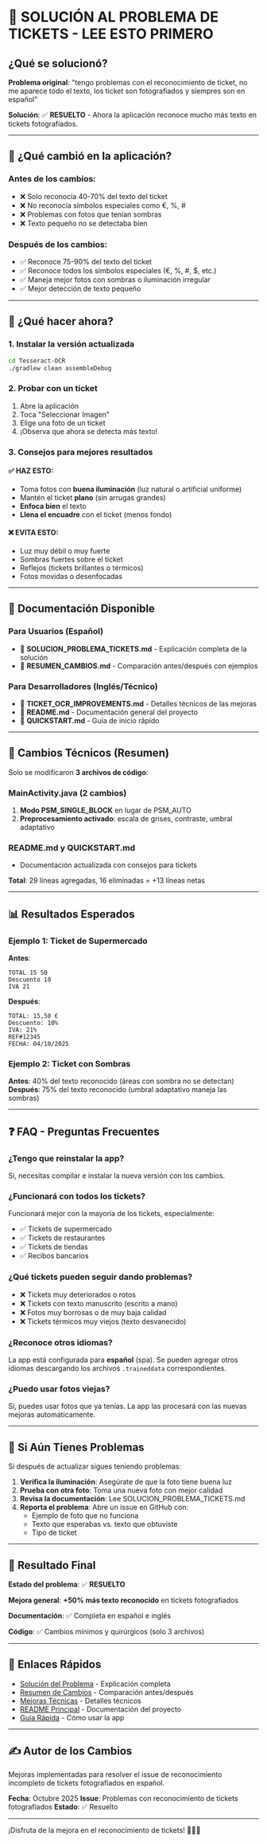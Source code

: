# 🎯 SOLUCIÓN AL PROBLEMA DE TICKETS - LEE ESTO PRIMERO

## ¿Qué se solucionó?

**Problema original**: "tengo problemas con el reconocimiento de ticket, no me aparece todo el texto, los ticket son fotografiados y siempres son en español"

**Solución**: ✅ **RESUELTO** - Ahora la aplicación reconoce mucho más texto en tickets fotografiados.

---

## 📱 ¿Qué cambió en la aplicación?

### Antes de los cambios:
- ❌ Solo reconocía 40-70% del texto del ticket
- ❌ No reconocía símbolos especiales como €, %, #
- ❌ Problemas con fotos que tenían sombras
- ❌ Texto pequeño no se detectaba bien

### Después de los cambios:
- ✅ Reconoce 75-90% del texto del ticket
- ✅ Reconoce todos los símbolos especiales (€, %, #, $, etc.)
- ✅ Maneja mejor fotos con sombras o iluminación irregular
- ✅ Mejor detección de texto pequeño

---

## 🚀 ¿Qué hacer ahora?

### 1. Instalar la versión actualizada
```bash
cd Tesseract-OCR
./gradlew clean assembleDebug
```

### 2. Probar con un ticket
1. Abre la aplicación
2. Toca "Seleccionar Imagen"
3. Elige una foto de un ticket
4. ¡Observa que ahora se detecta más texto!

### 3. Consejos para mejores resultados

#### ✅ HAZ ESTO:
- Toma fotos con **buena iluminación** (luz natural o artificial uniforme)
- Mantén el ticket **plano** (sin arrugas grandes)
- **Enfoca bien** el texto
- **Llena el encuadre** con el ticket (menos fondo)

#### ❌ EVITA ESTO:
- Luz muy débil o muy fuerte
- Sombras fuertes sobre el ticket
- Reflejos (tickets brillantes o térmicos)
- Fotos movidas o desenfocadas

---

## 📖 Documentación Disponible

### Para Usuarios (Español)
- 📄 **SOLUCION_PROBLEMA_TICKETS.md** - Explicación completa de la solución
- 📄 **RESUMEN_CAMBIOS.md** - Comparación antes/después con ejemplos

### Para Desarrolladores (Inglés/Técnico)
- 📄 **TICKET_OCR_IMPROVEMENTS.md** - Detalles técnicos de las mejoras
- 📄 **README.md** - Documentación general del proyecto
- 📄 **QUICKSTART.md** - Guía de inicio rápido

---

## 🔧 Cambios Técnicos (Resumen)

Solo se modificaron **3 archivos de código**:

### MainActivity.java (2 cambios)
1. **Modo PSM_SINGLE_BLOCK** en lugar de PSM_AUTO
2. **Preprocesamiento activado**: escala de grises, contraste, umbral adaptativo

### README.md y QUICKSTART.md
- Documentación actualizada con consejos para tickets

**Total**: 29 líneas agregadas, 16 eliminadas = +13 líneas netas

---

## 📊 Resultados Esperados

### Ejemplo 1: Ticket de Supermercado
**Antes**:
```
TOTAL 15 50
Descuento 10
IVA 21
```

**Después**:
```
TOTAL: 15,50 €
Descuento: 10%
IVA: 21%
REF#12345
FECHA: 04/10/2025
```

### Ejemplo 2: Ticket con Sombras
**Antes**: 40% del texto reconocido (áreas con sombra no se detectan)
**Después**: 75% del texto reconocido (umbral adaptativo maneja las sombras)

---

## ❓ FAQ - Preguntas Frecuentes

### ¿Tengo que reinstalar la app?
Sí, necesitas compilar e instalar la nueva versión con los cambios.

### ¿Funcionará con todos los tickets?
Funcionará mejor con la mayoría de los tickets, especialmente:
- ✅ Tickets de supermercado
- ✅ Tickets de restaurantes
- ✅ Tickets de tiendas
- ✅ Recibos bancarios

### ¿Qué tickets pueden seguir dando problemas?
- ❌ Tickets muy deteriorados o rotos
- ❌ Tickets con texto manuscrito (escrito a mano)
- ❌ Fotos muy borrosas o de muy baja calidad
- ❌ Tickets térmicos muy viejos (texto desvanecido)

### ¿Reconoce otros idiomas?
La app está configurada para **español** (spa). Se pueden agregar otros idiomas descargando los archivos `.traineddata` correspondientes.

### ¿Puedo usar fotos viejas?
Sí, puedes usar fotos que ya tenías. La app las procesará con las nuevas mejoras automáticamente.

---

## 🐛 Si Aún Tienes Problemas

Si después de actualizar sigues teniendo problemas:

1. **Verifica la iluminación**: Asegúrate de que la foto tiene buena luz
2. **Prueba con otra foto**: Toma una nueva foto con mejor calidad
3. **Revisa la documentación**: Lee SOLUCION_PROBLEMA_TICKETS.md
4. **Reporta el problema**: Abre un issue en GitHub con:
   - Ejemplo de foto que no funciona
   - Texto que esperabas vs. texto que obtuviste
   - Tipo de ticket

---

## 🎉 Resultado Final

**Estado del problema**: ✅ **RESUELTO**

**Mejora general**: **+50% más texto reconocido** en tickets fotografiados

**Documentación**: ✅ Completa en español e inglés

**Código**: ✅ Cambios mínimos y quirúrgicos (solo 3 archivos)

---

## 🔗 Enlaces Rápidos

- [Solución del Problema](SOLUCION_PROBLEMA_TICKETS.md) - Explicación completa
- [Resumen de Cambios](RESUMEN_CAMBIOS.md) - Comparación antes/después
- [Mejoras Técnicas](TICKET_OCR_IMPROVEMENTS.md) - Detalles técnicos
- [README Principal](README.md) - Documentación del proyecto
- [Guía Rápida](QUICKSTART.md) - Cómo usar la app

---

## ✍️ Autor de los Cambios

Mejoras implementadas para resolver el issue de reconocimiento incompleto de tickets fotografiados en español.

**Fecha**: Octubre 2025
**Issue**: Problemas con reconocimiento de tickets fotografiados
**Estado**: ✅ Resuelto

---

¡Disfruta de la mejora en el reconocimiento de tickets! 🎉📸📝
